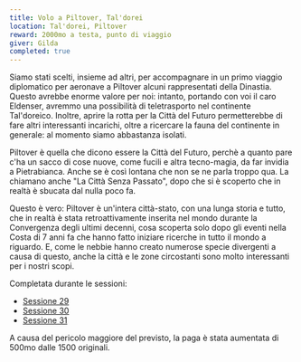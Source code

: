 ```yaml
---
title: Volo a Piltover, Tal'dorei
location: Tal'dorei, Piltover
reward: 2000mo a testa, punto di viaggio
giver: Gilda
completed: true
---
```

<div class="dialogue">
    <div class="icon kynthea"></div>
    <p>Siamo stati scelti, insieme ad altri, per accompagnare in un primo viaggio diplomatico per aeronave a Piltover alcuni rappresentati della Dinastia. Questo avrebbe enorme valore per noi: intanto, portando con voi il caro Eldenser, avremmo una possibilità di teletrasporto nel continente Tal'doreico. Inoltre, aprire la rotta per la Città del Futuro permetterebbe di fare altri interessanti incarichi, oltre a ricercare la fauna del continente in generale: al momento siamo abbastanza isolati.</p>
</div>
<div class="dialogue">
    <div class="icon chestibor"></div>
    <p>Piltover è quella che dicono essere la Città del Futuro, perchè a quanto pare c'ha un sacco di cose nuove, come fucili e altra tecno-magia, da far invidia a Pietrabianca. Anche se è così lontana che non se ne parla troppo qua. La chiamano anche "La Città Senza Passato", dopo che si è scoperto che in realtà è sbucata dal nulla poco fa.</p>
</div>
<div class="dialogue">
    <div class="icon kynthea"></div>
    <p>Questo è vero: Piltover è un'intera città-stato, con una lunga storia e tutto, che in realtà è stata retroattivamente inserita nel mondo durante la Convergenza degli ultimi decenni, cosa scoperta solo dopo gli eventi nella Costa di 7 anni fa che hanno fatto iniziare ricerche in tutto il mondo a riguardo. E, come le nebbie hanno creato numerose specie divergenti a causa di questo, anche la città e le zone circostanti sono molto interessanti per i nostri scopi.</p>
</div>

Completata durante le sessioni:
- [Sessione 29](/xho/sessioni#sessione-29)
- [Sessione 30](/xho/sessioni#sessione-30)
- [Sessione 31](/xho/sessioni#sessione-31)

A causa del pericolo maggiore del previsto, la paga è stata aumentata di 500mo dalle 1500 originali.